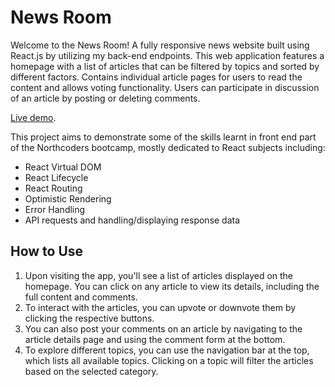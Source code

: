 # News Room

Welcome to the News Room! A fully responsive news website built using React.js by utilizing my back-end endpoints. This web application features a homepage with a list of articles that can be filtered by topics and sorted by different factors. Contains individual article pages for users to read the content and allows voting functionality. Users can participate in discussion of an article by posting or deleting comments.

[Live demo](https://zias-news.netlify.app/).

This project aims to demonstrate some of the skills learnt in front end part of the Northcoders bootcamp, mostly dedicated to React subjects including:

-   React Virtual DOM
-   React Lifecycle
-   React Routing
-   Optimistic Rendering
-   Error Handling
-   API requests and handling/displaying response data

## How to Use

1. Upon visiting the app, you'll see a list of articles displayed on the homepage. You can click on any article to view its details, including the full content and comments.
2. To interact with the articles, you can upvote or downvote them by clicking the respective buttons.
3. You can also post your comments on an article by navigating to the article details page and using the comment form at the bottom.
4. To explore different topics, you can use the navigation bar at the top, which lists all available topics. Clicking on a topic will filter the articles based on the selected category.



